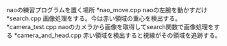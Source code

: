 naoの練習プログラムを置く場所
*nao_move.cpp naoの左腕を動かすだけ
*search.cpp 画像処理をする。今は赤い領域の重心を検出する。
*camera_test.cpp naoのカメラから画像を取得してsearch関数で画像処理をする
*camera_and_head.cpp 赤い領域を検出すると視線がその領域を追跡する。
